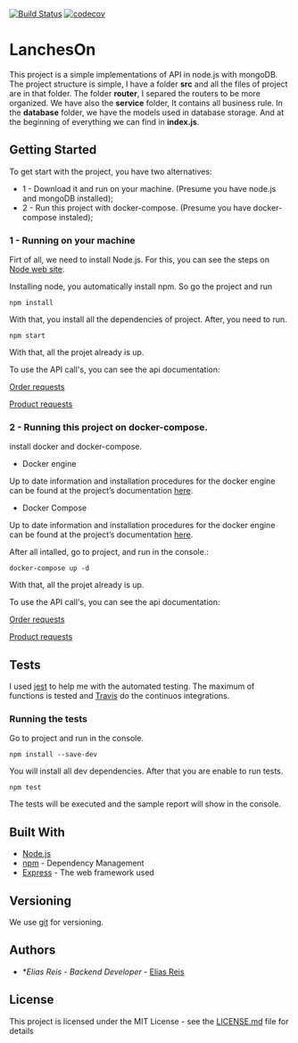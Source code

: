 [![Build Status](https://travis-ci.org/eliasreis54/lancheson.svg?branch=master)](https://travis-ci.org/eliasreis54/lancheson)                                                                                                                                                                              [![codecov](https://codecov.io/gh/eliasreis54/lancheson/branch/master/graph/badge.svg)](https://codecov.io/gh/eliasreis54/lancheson)
# LanchesOn

This project is a simple implementations of API in node.js with mongoDB.
The project structure is simple, I have a folder **src** and all the files of project are in that folder.
The folder **router**, I separed the routers to be more organized. We have also the **service** folder, It contains all business rule.
In the **database** folder, we have the models used in database storage.
And at the beginning of everything we can find in **index.js**.

## Getting Started

To get start with the project, you have two alternatives:
* 1 - Download it and run on your machine. (Presume you have node.js and mongoDB installed);
* 2 - Run this project with docker-compose. (Presume you have docker-compose instaled);

### 1 - Running on your machine

Firt of all, we need to install Node.js. For this, you can see the steps on [Node web site](https://nodejs.org/en/).

Installing node, you automatically install npm. So go the project and run

```
npm install
```

With that, you install all the dependencies of project. After, you need to run.

```
npm start
```

With that, all the projet already is up.

To use the API call's, you can see the api documentation:

[Order requests](https://documenter.getpostman.com/view/3534154/RzfdrBJ9)

[Product requests](https://documenter.getpostman.com/view/3534154/RzfdrBDm)



### 2 - Running this project on docker-compose.

install docker and docker-compose.
* Docker engine

Up to date information and installation procedures for the docker engine can be found at the project’s documentation [here](https://docs.docker.com/install/).

* Docker Compose

Up to date information and installation procedures for the docker engine can be found at the project’s documentation [here](https://docs.docker.com/compose/install/).

After all intalled, go to project, and run in the console.:
```
docker-compose up -d
```

With that, all the projet already is up.

To use the API call's, you can see the api documentation:

[Order requests](https://documenter.getpostman.com/view/3534154/RzfdrBJ9)

[Product requests](https://documenter.getpostman.com/view/3534154/RzfdrBDm)


## Tests

I used [jest](https://jestjs.io/) to help me with the automated testing. The maximum of functions is tested and [Travis](https://travis-ci.org/) do the continuos integrations.

### Running the tests

Go to project and run in the console.

```
npm install --save-dev
```
You will install all dev dependencies. After that you are enable to run tests.
```
npm test
```

The tests will be executed and the sample report will show in the console.


## Built With

* [Node.js](https://nodejs.org/en/)
* [npm](https://www.npmjs.com/) - Dependency Management
* [Express](https://expressjs.com/) - The web framework used


## Versioning

We use [git](https://git-scm.com/) for versioning.

## Authors

* **Elias Reis* - *Backend Developer* - [Elias Reis](https://github.com/eliasreis54)

## License

This project is licensed under the MIT License - see the [LICENSE.md](LICENSE.md) file for details
